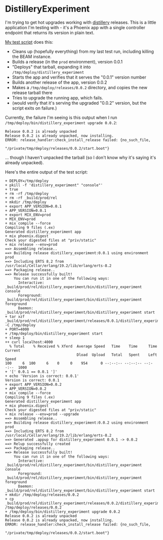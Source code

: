 # DistilleryExperiment

I'm trying to get hot upgrades working with [distillery](https://github.com/bitwalker/distillery) releases.
This is a little application I'm testing with - it's a Phoenix app with a single controller endpoint that
returns its version in plain text.

[My test script](test.sh) does this:

- Cleans up (hopefully everything) from my last test run, including killing the BEAM instance.
- Builds a release (in the `prod` environment), version 0.0.1
- "Deploys" that tarball, expanding it into `/tmp/deploy/distillery_experiment`
- Starts the app and verifies that it serves the "0.0.1" version number
- Builds another release of the app, version 0.0.2
- Makes a `/tmp/deploy/releases/0.0.2` directory, and copies the new release tarball there
- Tries to upgrade the running app, which fails.
- (would verify that it's serving the upgraded "0.0.2" version, but the script exits on failure.)

Currently, the failure I'm seeing is this output when I run `/tmp/deploy/bin/distillery_experiment upgrade 0.0.2`:

```
Release 0.0.2 is already unpacked
Release 0.0.2 is already unpacked, now installing.
ERROR: release_handler:check_install_release failed: {no_such_file,
                                                      "/private/tmp/deploy/releases/0.0.2/start.boot"}
```
... though I haven't unpacked the tarball (so I don't know why it's saying it's already unpacked).

Here's the entire output of the test script:

```
+ DEPLOY=/tmp/deploy
+ pkill -f 'distillery_experiment" "console"'
+ true
+ rm -rf /tmp/deploy
+ rm -rf _build/prod/rel
+ mkdir /tmp/deploy
+ export APP_VERSION=0.0.1
+ APP_VERSION=0.0.1
+ export MIX_ENV=prod
+ MIX_ENV=prod
+ mix compile --force
Compiling 9 files (.ex)
Generated distillery_experiment app
+ mix phoenix.digest
Check your digested files at "priv/static"
+ mix release --env=prod
==> Assembling release..
==> Building release distillery_experiment:0.0.1 using environment prod
==> Including ERTS 8.2 from /usr/local/Cellar/erlang/19.2/lib/erlang/erts-8.2
==> Packaging release..
==> Release successfully built!
    You can run it in one of the following ways:
      Interactive: _build/prod/rel/distillery_experiment/bin/distillery_experiment console
      Foreground: _build/prod/rel/distillery_experiment/bin/distillery_experiment foreground
      Daemon: _build/prod/rel/distillery_experiment/bin/distillery_experiment start
+ tar xzf _build/prod/rel/distillery_experiment/releases/0.0.1/distillery_experiment.tar.gz -C /tmp/deploy
+ PORT=4000
+ /tmp/deploy/bin/distillery_experiment start
+ sleep 1
++ curl localhost:4000
  % Total    % Received % Xferd  Average Speed   Time    Time     Time  Current
                                 Dload  Upload   Total   Spent    Left  Speed
100     6  100     6    0     0    954      0 --:--:-- --:--:-- --:--:--  1000
+ '[' 0.0.1 == 0.0.1 ']'
+ echo 'Version is correct: 0.0.1'
Version is correct: 0.0.1
+ export APP_VERSION=0.0.2
+ APP_VERSION=0.0.2
+ mix compile --force
Compiling 9 files (.ex)
Generated distillery_experiment app
+ mix phoenix.digest
Check your digested files at "priv/static"
+ mix release --env=prod --upgrade
==> Assembling release..
==> Building release distillery_experiment:0.0.2 using environment prod
==> Including ERTS 8.2 from /usr/local/Cellar/erlang/19.2/lib/erlang/erts-8.2
==> Generated .appup for distillery_experiment 0.0.1 -> 0.0.2
==> Relup successfully created
==> Packaging release..
==> Release successfully built!
    You can run it in one of the following ways:
      Interactive: _build/prod/rel/distillery_experiment/bin/distillery_experiment console
      Foreground: _build/prod/rel/distillery_experiment/bin/distillery_experiment foreground
      Daemon: _build/prod/rel/distillery_experiment/bin/distillery_experiment start
+ mkdir /tmp/deploy/releases/0.0.2
+ cp _build/prod/rel/distillery_experiment/releases/0.0.2/distillery_experiment.tar.gz /tmp/deploy/releases/0.0.2
+ /tmp/deploy/bin/distillery_experiment upgrade 0.0.2
Release 0.0.2 is already unpacked
Release 0.0.2 is already unpacked, now installing.
ERROR: release_handler:check_install_release failed: {no_such_file,
                                                      "/private/tmp/deploy/releases/0.0.2/start.boot"}
```
